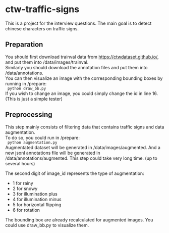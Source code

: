# ctw-traffic-signs
This is a project for the interview questions. The main goal is to detect chinese characters on traffic signs.

## Preparation
You should first download trainval data from https://ctwdataset.github.io/, and put them into /data/images/trainval.  
Similarly you should download the annotation files and put them into /data/annotations.  
You can then visualize an image with the corresponding bounding boxes by running in /prepare:  
```  python draw_bb.py  ```  
If you wish to change an image, you could simply change the id in line 16. (This is just a simple tester)
  
## Preprocessing
This step mainly consists of filtering data that contains traffic signs and data augmentation.  
To do so, you could run in /prepare:  
```  python augmentation.py  ```  
Augmentated dataset will be generated in /data/images/augmented. And a new jsonl annotations file will be generated in /data/annotations/augmented. This step could take very long time. (up to several hours) 
  
The second digit of image_id represents the type of augmentation:  
- 1 for rainy
- 2 for snowy
- 3 for illumination plus
- 4 for illumination minus
- 5 for horizontal flipping
- 6 for rotation
  
 The bounding box are already recalculated for augmented images. You could use draw_bb.py to visualize them.
